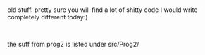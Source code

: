 
<html>
  <head>
    <title><h1>OLD_STUFF from sem1 + sem2</h1></title>
    <br>
   </head>
   <body>
    <p>old stuff. pretty sure you will find a lot of shitty code I would write completely different today:)</p>
    <br>
    <p>the suff from prog2 is listed under src/Prog2/<p/>
  </body>
</html>

